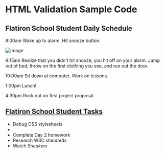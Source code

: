<!DOCTYPE html>
<html lang="en">
<head>
  <meta charset="UTF-8">
  <title>HTML Validation Sample Code</title>
</head>

<body>

  <h1>HTML Validation Sample Code</h1>

  <h2>Flatiron School Student Daily Schedule</h2>

  <p>8:00am Wake up to alarm. Hit snooze button.</p>
  <img src="https://assets.vogue.com/photos/589133c8b482c0ea0e4d6ac3/master/pass/snooze-button-sleep.gif" alt="image">
  <p>9:15am Realize that you didn't hit snooze, you hit off on your alarm. Jump out of bed, throw on the first clothing you see, and run out the door.</p>
  <p>10:00am Sit down at computer. Work on lessons.</p>
  <p>1:00pm Lunch! </p>
  <p>4:30pm Rock out on first project proposal. </p>

  <h2><a href="http://flatironschool.com"> Flatiron School Student Tasks</a></h2>

  <ul>
    <li>Debug CSS stylesheets<li>
    <li>Complete Day 2 homework</li>
    <li>Research W3C standards</li>
    <li>Watch <i>Sneakers</i></li>
  </ul>

</body>
</html>